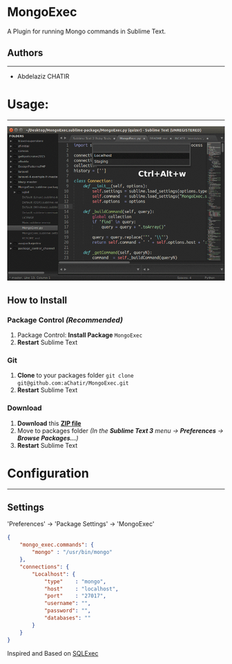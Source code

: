MongoExec
=========

A Plugin for running Mongo commands in Sublime Text.


## Authors
----------

* Abdelaziz CHATIR

# Usage:
--------

![mongoexec screenshot](https://github.com/aChatir/MongoExec/raw/master/mongoexec.gif)

## How to Install

### Package Control *(Recommended)*

1. Package Control: **Install Package** `MongoExec`
2. **Restart** Sublime Text

### Git

1. **Clone** to your packages folder `git clone git@github.com:aChatir/MongoExec.git`
2. **Restart** Sublime Text

### Download

1. **Download** this **[ZIP file](https://github.com/aChatir/MongoExec/archive/master.zip)**
2. Move to packages folder *(In the **Sublime Text 3** menu → **Preferences** → **Browse Packages…**)*
3. **Restart** Sublime Text

# Configuration
---------------

Settings
--------

'Preferences' -> 'Package Settings' -> 'MongoExec'

```json
{
    "mongo_exec.commands": {
        "mongo" : "/usr/bin/mongo"
    },
    "connections": {
        "Localhost": {
            "type"    : "mongo",
            "host"    : "localhost",
            "port"    : "27017",
            "username": "",
            "password": "",
            "databases": ""
        }
    }
}
```


Inspired and Based on [SQLExec](https://sublime.wbond.net/packages/SQLExec)


